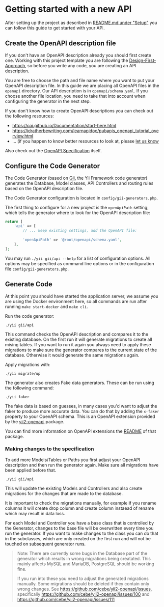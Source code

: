 Getting started with a new API
==============================

After setting up the project as described in [README.md under "Setup"](../README.md#setup-) you
can follow this guide to get started with your API.

## Create the OpenAPI description file

If you don't have an OpenAPI description already you should first create one.
Working with this project template you are following the
[Design-First-Approach](https://apisyouwonthate.com/blog/api-design-first-vs-code-first),
so before you write any code, you are creating an API description.

You are free to choose the path and file name where you want to put your OpenAPI description file.
In this guide we are placing all OpenAPI files in the `openapi` directory.
Our API description is in `openapi/schema.yaml`.
If you choose another file location, you need to take that into account when configuring the generator
in the next step.

If you don't know how to create OpenAPI descriptions you can check out the following resources:

  - <https://oai.github.io/Documentation/start-here.html>
  - <https://idratherbewriting.com/learnapidoc/pubapis_openapi_tutorial_overview.html>
  - ... (if you happen to know better resources to look at, please [let us know](https://github.com/cebe/yii2-app-api/issues/new)

Also check out the [OpenAPI Specification](https://spec.openapis.org/oas/v3.1.0) itself.


## Configure the Code Generator

The Code Generator (based on [Gii](https://www.yiiframework.com/doc/guide/2.0/en/start-gii), the Yii Framework code generator) generates the Database, Model classes, API Controllers and routing rules based on the OpenAPI description file.

The Code Generator configuration is located in `config/gii-generators.php`.

The first thing to configure for a new project is the `openApiPath` setting, which tells the generator where to look for the OpenAPI description file:

```php
return [
    'api' => [
        // ... keep existing settings, add the OpenAPI file:
            
        'openApiPath' => '@root/openapi/schema.yaml',
    ],
];
```

You may run `./yii gii/api --help` for a list of configuration options.
All options may be specified as command line options or in the configuration file `config/gii-generators.php`.


## Generate Code

At this point you should have started the application server, we assume you are using the Docker environment here, so all commands are run after running `make start-docker` and `make cli`.

Run the code generator:

    ./yii gii/api

This command checks the OpenAPI description and compares it to the existing database. On the first run it will generate migrations to create all mising tables. If you want to run it again you always need to apply these migrations to make sure the generator compares to the current state of the database. Otherwise it would generate the same migrations again.

Apply migrations with:

    ./yii migrate/up

The generator also creates Fake data generators. These can be run using the following command:

    ./yii faker

The fake data is based on guesses, in many cases you'd want to adjust the faker to produce more accurate data. You can do that by adding the `x-faker` property to your OpenAPI schema. This is an OpenAPI extension provided by the [yii2-openapi](https://github.com/cebe/yii2-openapi) package.

You can find more information on OpenAPI extensions the [README](https://github.com/cebe/yii2-openapi#openapi-extensions) of that package.

### Making changes to the specification

To add more Models/Tables or Paths you first adjust your OpenAPI description and then run the generator again. Make sure all migrations have been applied before that.

    ./yii gii/api

This will update the existing Models and Controllers and also create migrations for the changes that are made to the database.

It is important to check the migrations manually, for example if you rename columns it will create drop column and create column instaead of rename which may result in data loss.

For each Model and Controller you have a base class that is controlled by the Generator, changes to the base file will be overwritten every time you run the generator. If you want to make changes to the class you can do that in the subclasses, which are only created on the first run and will not be touched on subsequent generator runs.

> Note: There are currently some bugs in the Database part of the generator which results 
> in wrong migrations being creatated. This mainly affects MySQL and MariaDB, 
> PostgreSQL should be working fine.
> 
> If you run into these you need to adjust the generated migrations manually. Some migrations should be deleted if they contain only wrong changes.
> See <https://github.com/cebe/yii2-openapi/issues>, specifically <https://github.com/cebe/yii2-openapi/issues/100> and <https://github.com/cebe/yii2-openapi/issues/111>





